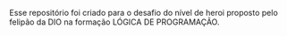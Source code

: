 Esse repositório foi criado para o desafio do nível de heroi proposto pelo felipão da DIO na formação LÓGICA DE PROGRAMAÇÃO.
